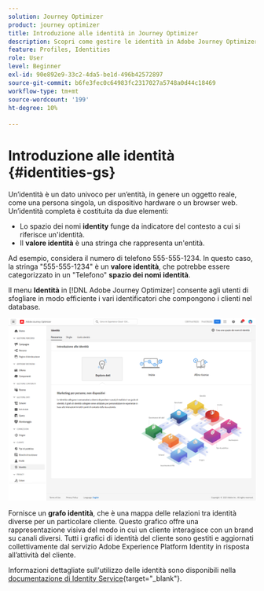```yaml
---
solution: Journey Optimizer
product: journey optimizer
title: Introduzione alle identità in Journey Optimizer
description: Scopri come gestire le identità in Adobe Journey Optimizer
feature: Profiles, Identities
role: User
level: Beginner
exl-id: 90e892e9-33c2-4da5-be1d-496b42572897
source-git-commit: b6fe3fec0c64983fc2317027a5748a0d44c18469
workflow-type: tm+mt
source-wordcount: '199'
ht-degree: 10%

---
```


# Introduzione alle identità {#identities-gs}

Un’identità è un dato univoco per un’entità, in genere un oggetto reale, come una persona singola, un dispositivo hardware o un browser web. Un’identità completa è costituita da due elementi:

* Lo spazio dei nomi **identity** funge da indicatore del contesto a cui si riferisce un&#39;identità.
* Il **valore identità** è una stringa che rappresenta un&#39;entità.

Ad esempio, considera il numero di telefono 555-555-1234. In questo caso, la stringa &quot;555-555-1234&quot; è un **valore identità**, che potrebbe essere categorizzato in un &quot;Telefono&quot; **spazio dei nomi identità**.

Il menu **Identità** in [!DNL Adobe Journey Optimizer] consente agli utenti di sfogliare in modo efficiente i vari identificatori che compongono i clienti nel database.

![](assets/identities-home.png)

Fornisce un **grafo identità**, che è una mappa delle relazioni tra identità diverse per un particolare cliente. Questo grafico offre una rappresentazione visiva del modo in cui un cliente interagisce con un brand su canali diversi. Tutti i grafici di identità del cliente sono gestiti e aggiornati collettivamente dal servizio Adobe Experience Platform Identity in risposta all’attività del cliente.

Informazioni dettagliate sull&#39;utilizzo delle identità sono disponibili nella [documentazione di Identity Service](https://experienceleague.adobe.com/docs/experience-platform/identity/home.html?lang=it){target="_blank"}.